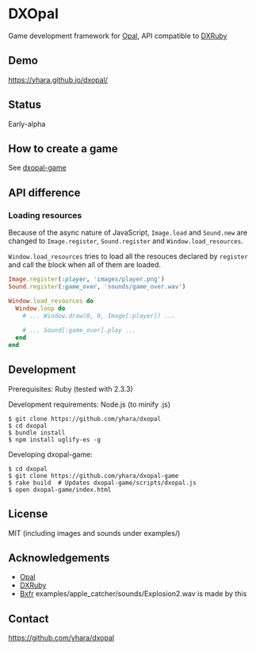 # DXOpal

Game development framework for [Opal](http://opalrb.org/),
API compatible to [DXRuby](http://dxruby.osdn.jp/)

## Demo

https://yhara.github.io/dxopal/

## Status

Early-alpha

## How to create a game

See [dxopal-game](https://github.com/yhara/dxopal-game)

## API difference

### Loading resources

Because of the async nature of JavaScript, `Image.load` and `Sound.new`
are changed to `Image.register`, `Sound.register` and `Window.load_resources`.

`Window.load_resources` tries to load all the resouces declared by `register`
and call the block when all of them are loaded.

```rb
Image.register(:player, 'images/player.png')
Sound.register(:game_over, 'sounds/game_over.wav')

Window.load_resources do
  Window.loop do
    # ... Window.draw(0, 0, Image[:player]) ...
    
    # ... Sound[:game_over].play ...
  end
end
```

## Development

Prerequisites: Ruby (tested with 2.3.3)

Development requirements: Node.js (to minify .js)

```
$ git clone https://github.com/yhara/dxopal
$ cd dxopal
$ bundle install
$ npm install uglify-es -g
```

Developing dxopal-game:

```
$ cd dxopal
$ git clone https://github.com/yhara/dxopal-game
$ rake build  # Updates dxopal-game/scripts/dxopal.js
$ open dxopal-game/index.html
```

## License

MIT (including images and sounds under examples/)

## Acknowledgements

- [Opal](http://opalrb.org/)
- [DXRuby](http://dxruby.osdn.jp/)
- [Bxfr](http://www.bfxr.net/) examples/apple_catcher/sounds/Explosion2.wav is made by this

## Contact

https://github.com/yhara/dxopal
